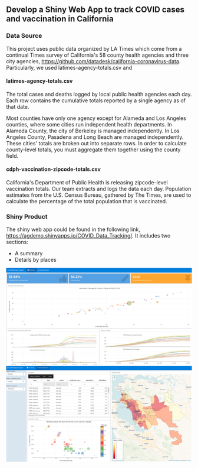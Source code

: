 ## Develop a Shiny Web App to track COVID cases and vaccination in California
### Data Source
This project uses public data organized by LA Times which come from a continual Times survey of California's 58 county health agencies and three city agencies, https://github.com/datadesk/california-coronavirus-data. Particularly, we used latimes-agency-totals.csv and 

#### latimes-agency-totals.csv
The total cases and deaths logged by local public health agencies each day. Each row contains the cumulative totals reported by a single agency as of that date.

Most counties have only one agency except for Alameda and Los Angeles counties, where some cities run independent health departments. In Alameda County, the city of Berkeley is managed independently. In Los Angeles County, Pasadena and Long Beach are managed independently. These cities' totals are broken out into separate rows. In order to calculate county-level totals, you must aggregate them together using the county field.

#### cdph-vaccination-zipcode-totals.csv
California's Department of Public Health is releasing zipcode-level vaccination totals. Our team extracts and logs the data each day. Population estimates from the U.S. Census Bureau, gathered by The Times, are used to calculate the percentage of the total population that is vaccinated.

### Shiny Product
The shiny web app could be found in the following link, https://agdemo.shinyapps.io/COVID_Data_Tracking/. It includes two sections:
* A summary 
* Details by places

![Summary](img/fig1.png)
![Details](img/fig2.png)
